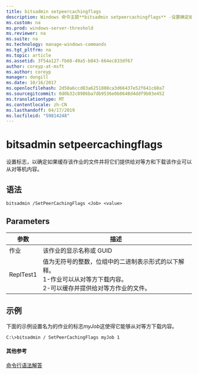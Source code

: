 ```yaml
---
title: bitsadmin setpeercachingflags
description: Windows 命令主题**bitsadmin setpeercachingflags** -设置确定如果缓存该作业的文件并将它们提供给对等方，并且该作业可以从对等方下载内容的标志。
ms.custom: na
ms.prod: windows-server-threshold
ms.reviewer: na
ms.suite: na
ms.technology: manage-windows-commands
ms.tgt_pltfrm: na
ms.topic: article
ms.assetid: 3f54a127-fb68-49a5-b843-664ec833df67
author: coreyp-at-msft
ms.author: coreyp
manager: dongill
ms.date: 10/16/2017
ms.openlocfilehash: 2d50a6ccd83a6251808ca3d66437e52f641c60a7
ms.sourcegitcommit: 0d0b32c8986ba7db9536e0b8648d4ddf9b03e452
ms.translationtype: MT
ms.contentlocale: zh-CN
ms.lasthandoff: 04/17/2019
ms.locfileid: "59814248"
---
```

# <a name="bitsadmin-setpeercachingflags"></a>bitsadmin setpeercachingflags



设置标志，以确定如果缓存该作业的文件并将它们提供给对等方和下载该作业可以从对等机内容。

## <a name="syntax"></a>语法

```
bitsadmin /SetPeerCachingFlags <Job> <value> 
```

## <a name="parameters"></a>Parameters

|参数|描述|
|---------|-----------|
|作业|该作业的显示名称或 GUID|
|ReplTest1|值为无符号的整数，位组中的二进制表示形式的以下解释。</br>1-作业可以从对等方下载内容。</br>2-可以缓存并提供给对等方作业的文件。|

## <a name="BKMK_examples"></a>示例

下面的示例设置名为的作业的标志*myJob*这使得它能够从对等方下载内容。
```
C:\>bitsadmin / SetPeerCachingFlags myJob 1 
```

#### <a name="additional-references"></a>其他参考

[命令行语法解答](command-line-syntax-key.md)